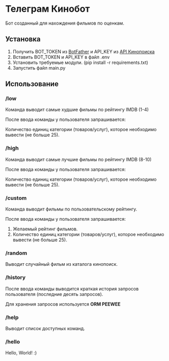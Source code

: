 # Телеграм Кинобот

Бот созданный для нахождения фильмов по оценкам.

## Установка

1) Получить BOT_TOKEN из [BotFather](https://t.me/BotFather) и API_KEY из [API Кинопоиска](https://kinopoisk.dev/)
2) Вставить BOT_TOKEN и API_KEY в файл .env
3) Установить требуемые модули. (pip install -r requirements.txt)
4) Запустить файл main.py

## Использование

### /low
Команда выводит самые худшие фильмы по рейтингу IMDB (1-4)

После ввода команды у пользователя запрашивается:
    
Количество единиц категории (товаров/услуг), которое необходимо вывести (не
больше 25).

### /high
Команда выводит самые лучшие фильмы по рейтингу IMDB (8-10)

После ввода команды у пользователя запрашивается:
    
Количество единиц категории (товаров/услуг), которое необходимо вывести (не
больше 25).

### /custom
Команда выводит фильмы по пользовательскому рейтингу.

После ввода команды у пользователя запрашивается:

1) Желаемый рейтинг фильмов.
2) Количество единиц категории (товаров/услуг), которое необходимо вывести (не
больше 25).

### /random
Выводит случайный фильм из каталога кинопоиск.

### /history
После ввода команды выводится краткая история запросов пользователя (последние
десять запросов).

Для хранения запросов используется **ORM PEEWEE**

### /help
Выводит список доступных команд.

### /hello
Hello, World! :)

